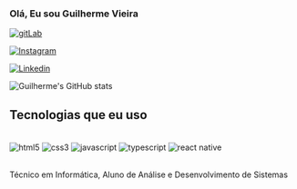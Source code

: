 ### Olá, Eu sou Guilherme Vieira 

[![gitLab](https://img.shields.io/badge/GitLab-330F63?style=for-the-badge&logo=gitlab&logoColor=white)](https://gitlab.com/GuilhermeVieiraSouza)

[![Instagram](https://img.shields.io/badge/Instagram-E4405F?style=for-the-badge&logo=instagram&logoColor=white)](https://www.instagram.com/gui_visouza?igsh=dmVzaTN3N2k5ZGpz)

[![Linkedin](https://img.shields.io/badge/LinkedIn-0077B5?style=for-the-badge&logo=linkedin&logoColor=white)](https://www.linkedin.com/in/guilherme-vieira-de-souza-36b48030b/)

![Guilherme's GitHub stats](https://github-readme-stats.vercel.app/api?username=GuilhermeVieiraSouza&show_icons=true&theme=dracula)

## Tecnologias que eu uso 
<div style="display: inline_block"><br/>
    <img align="center" alt="html5" src="https://img.shields.io/badge/HTML5-E34F26?style=for-the-badge&logo=html5&logoColor=white"/>
    <img align="center" alt="css3" src="https://img.shields.io/badge/CSS3-1572B6?style=for-the-badge&logo=css3&logoColor=white"/>
    <img align="center" alt="javascript" src="https://img.shields.io/badge/JavaScript-F7DF1E?style=for-the-badge&logo=javascript&logoColor=black"/>
    <img align="center" alt="typescript" src="https://img.shields.io/badge/TypeScript-007ACC?style=for-the-badge&logo=typescript&logoColor=white"/>
    <img align="center" alt="react native" src="https://img.shields.io/badge/React_Native-20232A?style=for-the-badge&logo=react&logoColor=61DAFB"/>
</div>
<br/>

Técnico em Informática, Aluno de Análise e Desenvolvimento de Sistemas
